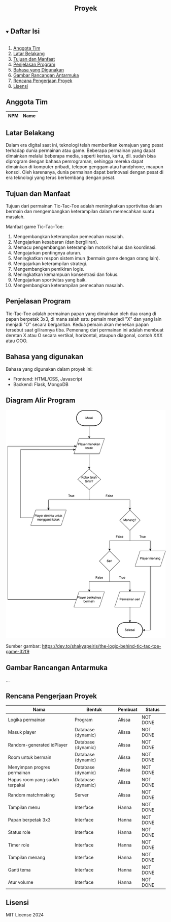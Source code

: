 
<p align="center">
  <h2 align="center">
    Proyek
  </h2>
</p>

<!-- Daftar Isi -->
<details open="open">
  <summary><h2 style="display: inline-block">Daftar Isi</h2></summary>
  <ol>
    <li><a href="#anggota-tim">Anggota Tim</a></li>
    <li><a href="#latar-belakang">Latar Belakang</a></li>
    <li><a href="#tujuan-dan-manfaat">Tujuan dan Manfaat</a></li>
    <li><a href="#penjelasan-aplikasi">Penjelasan Program</a></li>
    <li><a href="#bahasa-yang-digunakan">Bahasa yang Digunakan</a></li>
    <li><a href="#gambar-rancangan-antarmuka">Gambar Rancangan Antarmuka</a></li>
    <li><a href="#rencana-pengerjaan-proyek">Rencana Pengerjaan Proyek</a></li>
    <li><a href="#lisensi">Lisensi</a></li>
  </ol>
</details>

<!-- Anggota Tim -->
## Anggota Tim
| NPM           | Name                        |
| ------------- |-----------------------------|

<!-- Latar Belakang -->
## Latar Belakang

Dalam era digital saat ini, teknologi telah memberikan kemajuan yang pesat terhadap dunia permainan atau game. Beberapa permainan yang dapat dimainkan melalui beberapa media, seperti kertas, kartu, dll. sudah bisa diprogram dengan bahasa pemrograman, sehingga mereka dapat dimainkan di komputer pribadi, telepon genggam atau handphone, maupun konsol. Oleh karenanya, dunia permainan dapat berinovasi dengan pesat di era teknologi yang terus berkembang dengan pesat.

<!-- Tujuan dan Manfaat -->
## Tujuan dan Manfaat

Tujuan dari permainan Tic-Tac-Toe adalah meningkatkan sportivitas dalam bermain dan mengembangkan keterampilan dalam memecahkan suatu masalah.

Manfaat game Tic-Tac-Toe:
1. Mengembangkan keterampilan pemecahan masalah.
2. Mengajarkan kesabaran (dan bergiliran).
3. Memacu pengembangan keterampilan motorik halus dan koordinasi.
4. Mengajarkan pentingnya aturan.
5. Meningkatkan respon sistem imun (bermain game dengan orang lain).
6. Mengajarkan keterampilan strategi.
7. Mengembangkan pemikiran logis.
8. Meningkatkan kemampuan konsentrasi dan fokus.
9. Mengajarkan sportivitas yang baik.
10. Mengembangkan keterampilan pemecahan masalah.

<!-- Penjelasan Program -->
## Penjelasan Program

Tic-Tac-Toe adalah permainan papan yang dimainkan oleh dua orang di papan berpetak 3x3, di mana salah satu pemain menjadi "X" dan yang lain menjadi "O" secara bergantian. Kedua pemain akan menekan papan tersebut saat gilirannya tiba. Pemenang dari permainan ini adalah membuat deretan X atau O secara vertikal, horizontal, ataupun diagonal, contoh XXX atau OOO.

<!-- Bahasa yang digunakan -->
## Bahasa yang digunakan

Bahasa yang digunakan dalam proyek ini:
- Frontend: HTML/CSS, Javascript
- Backend: Flask, MongoDB

<!-- Diagram Alir Program -->
## Diagram Alir Program

![Alt text](TicTacToeDevShakyaPeris.drawio.png)

Sumber gambar: https://dev.to/shakyapeiris/the-logic-behind-tic-tac-toe-game-32f9 

<!-- Gambar Rancangan Antarmuka -->
## Gambar Rancangan Antarmuka

...

<!-- Rencana Pengerjaan Proyek -->
## Rencana Pengerjaan Proyek

| Nama                           | Bentuk               | Pembuat        | Status              |
|--------------------------------|----------------------|----------------|---------------------|
| Logika permainan               | Program              | Alissa         | NOT DONE            |
| Masuk player                   | Database (dynamic)   | Alissa         | NOT DONE            |
| Random-generated idPlayer      | Database (dynamic)   | Alissa         | NOT DONE            |
| Room untuk bermain             | Database (dynamic)   | Alissa         | NOT DONE            |
| Menyimpan progres permainan    | Database (dynamic)   | Alissa         | NOT DONE            |
| Hapus room yang sudah terpakai | Database (dynamic)   | Alissa         | NOT DONE            |
| Random matchmaking             | Server               | Alissa         | NOT DONE            |
| Tampilan menu                  | Interface            | Hanna          | NOT DONE            |
| Papan berpetak 3x3             | Interface            | Hanna          | NOT DONE            |
| Status role                    | Interface            | Hanna          | NOT DONE            |
| Timer role                     | Interface            | Hanna          | NOT DONE            |
| Tampilan menang                | Interface            | Hanna          | NOT DONE            |
| Ganti tema                     | Interface            | Hanna          | NOT DONE            |
| Atur volume                    | Interface            | Hanna          | NOT DONE            |

<!-- Lisensi -->
## Lisensi

MIT License 2024